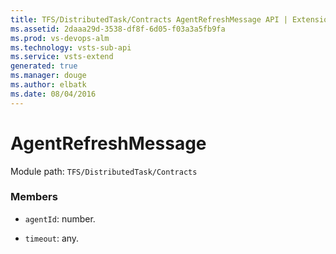 ```yaml
---
title: TFS/DistributedTask/Contracts AgentRefreshMessage API | Extensions for Visual Studio Team Services
ms.assetid: 2daaa29d-3538-df8f-6d05-f03a3a5fb9fa
ms.prod: vs-devops-alm
ms.technology: vsts-sub-api
ms.service: vsts-extend
generated: true
ms.manager: douge
ms.author: elbatk
ms.date: 08/04/2016
---
```


# AgentRefreshMessage

Module path: `TFS/DistributedTask/Contracts`


### Members

* `agentId`: number. 

* `timeout`: any. 

